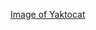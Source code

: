 [Image of Yaktocat](https://camo.githubusercontent.com/5215e6fe0e2fc740eb8d91fe380287294fcacca5/68747470733a2f2f6f63746f6465782e6769746875622e636f6d2f696d616765732f79616b746f6361742e706e67)

